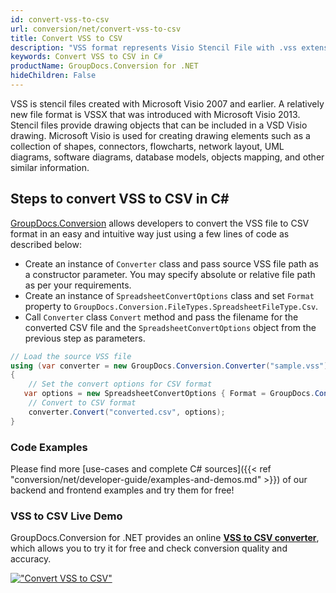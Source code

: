 ```yaml
---
id: convert-vss-to-csv
url: conversion/net/convert-vss-to-csv
title: Convert VSS to CSV
description: "VSS format represents Visio Stencil File with .vss extension. Learn how to convert VSS to CSV file programmatically in C# language using GroupDocs.Conversion for .NET library."
keywords: Convert VSS to CSV in C#
productName: GroupDocs.Conversion for .NET
hideChildren: False
---
```


VSS is stencil files created with Microsoft Visio 2007 and earlier. A relatively new file format is VSSX that was introduced with Microsoft Visio 2013. Stencil files provide drawing objects that can be included in a VSD Visio drawing. Microsoft Visio is used for creating drawing elements such as a collection of shapes, connectors, flowcharts, network layout, UML diagrams, software diagrams, database models, objects mapping, and other similar information.

## Steps to convert VSS to CSV in C#

[GroupDocs.Conversion](https://products.groupdocs.com/conversion/net) allows developers to convert the VSS file to CSV format in an easy and intuitive way just using a few lines of code as described below:

* Create an instance of `Converter` class and pass source VSS file path as a constructor parameter. You may specify absolute or relative file path as per your requirements. 
* Create an instance of `SpreadsheetConvertOptions` class and set `Format` property to `GroupDocs.Conversion.FileTypes.SpreadsheetFileType.Csv`.
* Call `Converter` class `Convert` method and pass the filename for the converted CSV file and the `SpreadsheetConvertOptions` object from the previous step as parameters.

```csharp
// Load the source VSS file
using (var converter = new GroupDocs.Conversion.Converter("sample.vss"))
{
    // Set the convert options for CSV format
   var options = new SpreadsheetConvertOptions { Format = GroupDocs.Conversion.FileTypes.SpreadsheetFileType.Csv };
    // Convert to CSV format
    converter.Convert("converted.csv", options);
}
```

### Code Examples

Please find more [use-cases and complete C# sources]({{< ref "conversion/net/developer-guide/examples-and-demos.md" >}}) of our backend and frontend examples and try them for free!

### VSS to CSV Live Demo

GroupDocs.Conversion for .NET provides an online [**VSS to CSV converter**](https://products.groupdocs.app/conversion/vss-to-csv), which allows you to try it for free and check conversion quality and accuracy.

[!["Convert VSS to CSV"](conversion/net/images/convert-to-csv/convert-vss-to-csv.png)](https://products.groupdocs.app/conversion/vss-to-csv)